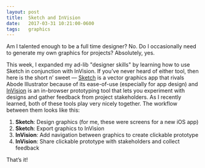 ```yaml
---
layout: post
title:  Sketch and InVision
date:   2017-03-31 10:21:00-0600
tags:   graphics
---
```


Am I talented enough to be a full time designer? No. Do I occasionally need to generate my own graphics for projects? Absolutely, yes.

This week, I expanded my ad-lib "designer skills" by learning how to use Sketch in conjunction with InVision. If you’ve never heard of either tool, then here is the short n’ sweet — [Sketch](https://sketchapp.com) is a vector graphics app that rivals Abode Illustrator because of its ease-of-use (especially for app design) and [InVision](https://www.invisionapp.com) is an in-browser prototyping tool that lets you experiment with designs and gather feedback from project stakeholders. As I recently learned, both of these tools play very nicely together. The workflow between them looks like this:

1. **Sketch**: Design graphics (for me, these were screens for a new iOS app)
2. **Sketch**: Export graphics to InVision
3. **InVision**: Add navigation between graphics to create clickable prototype
4. **InVision**: Share clickable prototype with stakeholders and collect feedback

That’s it!
